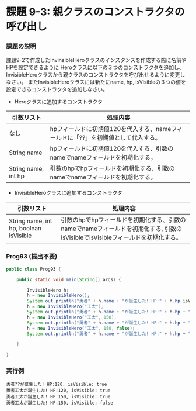 # 課題 9-3: 親クラスのコンストラクタの呼び出し

### 課題の説明
課題9-2で作成したInvinsibleHeroクラスのインスタンスを作成する際に名前やHPを設定できるように
Heroクラスに以下の３つのコンストラクタを追加し、InvisibleHeroクラスから親クラスのコンストラクタを呼び出せるように変更しなさい。
またInvisibleHeroクラスには新たにname, hp, isVisibleの３つの値を設定できるコンストラクタを追加しなさい。

- Heroクラスに追加するコンストラクタ

| 引数リスト               | 処理内容                                           |
|---------------------|------------------------------------------------|
| なし                  | hpフィールドに初期値120を代入する、nameフィールドに「??」を初期値として代入する。 | 
| String name         | hpフィールドに初期値120を代入する、引数のnameでnameフィールドを初期化する。   | 
| String name, int hp | 引数のhpでhpフィールドを初期化する、引数のnameでnameフィールドを初期化する。   | 

- InvisibleHeroクラスに追加するコンストラクタ

| 引数リスト                                  | 処理内容                                                                            |
|----------------------------------------|---------------------------------------------------------------------------------|
| String name, int hp, boolean isVisible | 引数のhpでhpフィールドを初期化する、引数のnameでnameフィールドを初期化する, 引数のisVisibleでisVisibleフィールドを初期化する。 | 

### Prog93 (提出不要)
```java
public class Prog93 {

    public static void main(String[] args) {

        InvisibleHero h;
        h = new InvisibleHero();
        System.out.println("勇者" + h.name + "が誕生した! HP:" + h.hp isVisible: " + h.isVisible);
        h = new InvisibleHero("工太");
        System.out.println("勇者" + h.name + "が誕生した! HP:" + h.hp + ", isVisible: " + h.isVisible);
        h = new InvisibleHero("工太", 150);
        System.out.println("勇者" + h.name + "が誕生した! HP:" + h.hp + ", isVisible: " + h.isVisible);
        h = new InvisibleHero("工太", 150, false);
        System.out.println("勇者" + h.name + "が誕生した! HP:" + h.hp + ", isVisible: " + h.isVisible);

    }

}
```


### 実行例
```
勇者??が誕生した! HP:120, isVisible: true
勇者工太が誕生した! HP:120, isVisible: true
勇者工太が誕生した! HP:150, isVisible: true
勇者工太が誕生した! HP:150, isVisible: false
```
